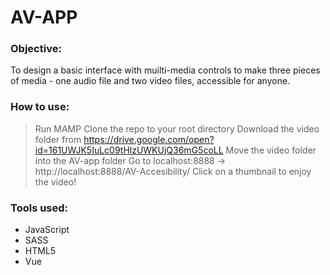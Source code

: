 # AV-APP

### Objective:
To design a basic interface with muilti-media controls to make three pieces of media - one audio file and two video files, accessible for anyone.

### How to use:
> Run MAMP
> Clone the repo to your root directory
> Download the video folder from https://drive.google.com/open?id=161UWJK5IuLc09tHlzUWKUjQ36mG5coLL
> Move the video folder into the AV-app folder
> Go to localhost:8888 -> http://localhost:8888/AV-Accesibility/
> Click on a thumbnail to enjoy the video!

### Tools used:
* JavaScript
* SASS
* HTML5
* Vue
